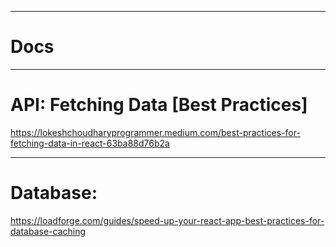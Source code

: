 
-------------------------------------------------------

# Docs


-------------------------------------------------------

# API: Fetching Data [Best Practices]

https://lokeshchoudharyprogrammer.medium.com/best-practices-for-fetching-data-in-react-63ba88d76b2a

-------------------------------------------------------

# Database:

https://loadforge.com/guides/speed-up-your-react-app-best-practices-for-database-caching

